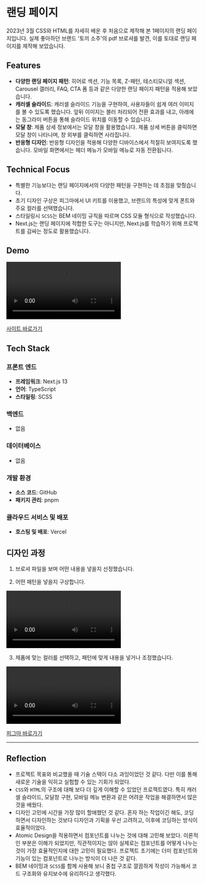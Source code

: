 # 랜딩 페이지

2023년 3월
CSS와 HTML를 자세히 배운 후 처음으로 제작해 본 1페이지의 랜딩 페이지입니다. 실제 좋아하던 브랜드 '토끼 소주'의 pdf 브로셔를 발견, 이를 토대로 랜딩 페이지를 제작해 보았습니다.

## Features

- **다양한 랜딩 페이지 패턴**: 히어로 섹션, 기능 목록, Z-패턴, 테스티모니얼 섹션, Carousel 갤러리, FAQ, CTA 폼 등과 같은 다양한 랜딩 페이지 패턴을 적용해 보았습니다.
- **캐러셀 슬라이드**: 캐러셀 슬라이드 기능을 구현하여, 사용자들이 쉽게 여러 이미지를 볼 수 있도록 했습니다. 앞뒤 이미지는 블러 처리되어 전환 효과를 내고, 아래에는 동그라미 버튼을 통해 슬라이드 위치를 이동할 수 있습니다.
- **모달 창**: 제품 상세 정보에서는 모달 창을 활용했습니다. 제품 상세 버튼을 클릭하면 모달 창이 나타나며, 창 외부를 클릭하면 사라집니다.
- **반응형 디자인**: 반응형 디자인을 적용해 다양한 디바이스에서 적절히 보여지도록 했습니다. 모바일 화면에서는 헤더 메뉴가 모바일 메뉴로 자동 전환됩니다.

## Technical Focus

- 특별한 기능보다는 랜딩 페이지에서의 다양한 패턴을 구현하는 데 초점을 맞췄습니다.
- 초기 디자인 구상은 피그마에서 UI 키트를 이용했고, 브랜드의 특성에 맞게 폰트와 주요 컬러를 선택했습니다.
- 스타일링시 `SCSS`는 BEM 네이밍 규칙을 따르며 CSS 모듈 형식으로 작성했습니다.
- Next.js는 랜딩 페이지에 적합한 도구는 아니지만, Next.js를 학습하기 위해 프로젝트를 감싸는 정도로 활용했습니다.

## Demo

<video controls>
  <source src="https://github.com/urbanscratcher/project-landing-tokki/assets/17016494/d2e8502a-232d-4b69-8b6d-13b75f0a5b6a" type="video/webm">
  Your browser does not support the video tag.
</video>

[사이트 바로가기](https://project-landing-tokki.vercel.app)

## Tech Stack

### 프론트 엔드

- **프레임워크**: Next.js 13
- **언어**: TypeScript
- **스타일링**: SCSS

### 백엔드

- 없음

### 데이터베이스

- 없음

### 개발 환경

- **소스 코드**: GitHub
- **패키지 관리**: pnpm

### 클라우드 서비스 및 배포

- **호스팅 및 배포**: Vercel

## 디자인 과정

1. 브로셔 파일을 보며 어떤 내용을 넣을지 선정했습니다.

2. 어떤 패턴을 넣을지 구상합니다.

<video src="https://github.com/urbanscratcher/project-landing-tokki/assets/17016494/ff1059fc-fd03-4e0a-a0bf-608280f427aa" controls></video>

3. 제품에 맞는 컬러를 선택하고, 패턴에 맞게 내용을 넣거나 조정했습니다.

<video src="https://github.com/urbanscratcher/project-landing-tokki/assets/17016494/5465da04-633f-4579-90fe-14131326aa50" controls></video>

[피그마 바로가기](https://www.figma.com/design/tXAVttydu8o7QMzKN9w8sa/%5BProject%5D-Landing-page---Tokki-Soju?node-id=0-1&t=NNSwLCldMbakCyl1-1)

---

## Reflection

- 프로젝트 목표와 비교했을 때 기술 스택이 다소 과잉이었던 것 같다. 다만 이를 통해 새로운 기술을 익히고 실험할 수 있는 기회가 되었다.
- `CSS`와 `HTML`의 구조에 대해 보다 더 깊게 이해할 수 있었던 프로젝트였다. 특히 캐러셀 슬라이드, 모달창 구현, 모바일 메뉴 변환과 같은 어려운 작업을 해결하면서 많은 것을 배웠다.
- 디자인 고민에 시간을 가장 많이 할애했던 것 같다. 혼자 하는 작업이긴 해도, 코딩하면서 디자인하는 것보다 디자인과 기획을 우선 고려하고, 이후에 코딩하는 방식이 효율적이었다.
- Atomic Design을 적용하면서 컴포넌트를 나누는 것에 대해 고민해 보았다. 이론적인 부분은 이해가 되었지만, 직관적이지는 않아 실제로는 컴포넌트를 어떻게 나누는 것이 가장 효율적인지에 대한 고민이 필요했다. 프로젝트 초기에는 더미 컴포넌트와 기능이 있는 컴포넌트로 나누는 방식이 더 나은 것 같다.
- BEM 네이밍과 `SCSS`를 함께 사용해 보니 중첩 구조로 깔끔하게 작성이 가능해서 코드 구조화와 유지보수에 유리하다고 생각했다.
